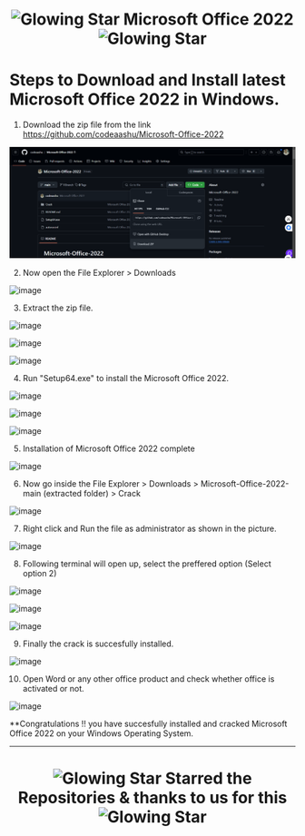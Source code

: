 <h1 align="center"><img src="https://raw.githubusercontent.com/Tarikul-Islam-Anik/Animated-Fluent-Emojis/master/Emojis/Travel%20and%20places/Glowing%20Star.png" alt="Glowing Star" width="25" height="25" /> Microsoft Office 2022 <img src="https://raw.githubusercontent.com/Tarikul-Islam-Anik/Animated-Fluent-Emojis/master/Emojis/Travel%20and%20places/Glowing%20Star.png" alt="Glowing Star" width="25" height="25" /></h1>

# Steps to Download and Install latest Microsoft Office 2022 in Windows.

1. Download the zip file from the link https://github.com/codeaashu/Microsoft-Office-2022

![image](/Download.png)

2. Now open the File Explorer > Downloads

![image](https://user-images.githubusercontent.com/79533228/169352921-aee557aa-073e-44dd-a696-37acac68d87f.png)

3. Extract the zip file.

![image](https://user-images.githubusercontent.com/79533228/169353074-acfca6c5-6a7e-47bc-9cda-4e0261603bf6.png)

![image](https://user-images.githubusercontent.com/79533228/169353174-4e754f95-659b-48c3-92f7-8f78a6bca584.png)

![image](https://user-images.githubusercontent.com/79533228/169353196-e7f134d2-e9b7-4f44-88ec-6f27786b4051.png)

4. Run "Setup64.exe" to install the Microsoft Office 2022.

![image](https://user-images.githubusercontent.com/79533228/169353432-320bf5c9-8b41-441d-8b6f-625a04073e0d.png)

![image](https://user-images.githubusercontent.com/79533228/169353475-ea0f5b43-3fa7-4a91-98de-c61d71997a18.png)

![image](https://user-images.githubusercontent.com/79533228/169353496-c58a8497-df29-4edd-bbbf-e5e764625bb6.png)

5. Installation of Microsoft Office 2022 complete

![image](https://user-images.githubusercontent.com/79533228/169353769-a032c721-953a-44fd-a369-c2a74d09795b.png)

6. Now go inside the File Explorer > Downloads > Microsoft-Office-2022-main (extracted folder) > Crack

![image](https://user-images.githubusercontent.com/79533228/169354000-3a64fdc0-ea96-4bc3-a6ae-08a1eac5385e.png)

7. Right click and Run the file as administrator as shown in the picture.

![image](https://user-images.githubusercontent.com/79533228/169354128-63902368-b6b0-4423-ba93-6407120c591d.png)

8. Following terminal will open up, select the preffered option (Select option 2)

![image](https://user-images.githubusercontent.com/79533228/169354393-5a57c230-f99c-45a3-a4c2-ffec1c9c8586.png)

![image](https://user-images.githubusercontent.com/79533228/169354432-b1cbd09d-555c-4365-8829-8d56f2ea15be.png)

![image](https://user-images.githubusercontent.com/79533228/169354489-c0cdcdef-0b96-47ca-ad2e-ec440c73dbe1.png)

9. Finally the crack is succesfully installed. 

![image](https://user-images.githubusercontent.com/79533228/169354555-81b3adeb-f61e-4f56-a90c-213bef826185.png)

10. Open Word or any other office product and check whether office is activated or not.

![image](https://user-images.githubusercontent.com/79533228/169354799-cdd18017-72a4-42af-85f7-4a3c3c4cfd03.png)

**Congratulations !! you have succesfully installed and cracked Microsoft Office 2022 on your Windows Operating System.<hr>

<h1 align="center"><img src="https://raw.githubusercontent.com/Tarikul-Islam-Anik/Animated-Fluent-Emojis/master/Emojis/Travel%20and%20places/Glowing%20Star.png" alt="Glowing Star" width="25" height="25" /> Starred the Repositories & thanks to us for this <img src="https://raw.githubusercontent.com/Tarikul-Islam-Anik/Animated-Fluent-Emojis/master/Emojis/Travel%20and%20places/Glowing%20Star.png" alt="Glowing Star" width="25" height="25" /></h1>
